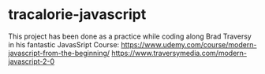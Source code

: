 # tracalorie-javascript
This project has been done as a practice while coding along Brad Traversy
in his fantastic JavasSript Course: 
https://www.udemy.com/course/modern-javascript-from-the-beginning/
https://www.traversymedia.com/modern-javascript-2-0
